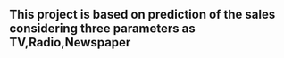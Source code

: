 ## This project is based on prediction of the sales considering three parameters as TV,Radio,Newspaper

